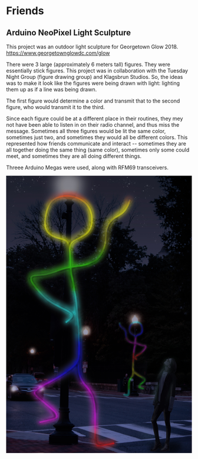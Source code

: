 # Friends
## Arduino NeoPixel Light Sculpture

This project was an outdoor light sculpture for Georgetown Glow 2018. https://www.georgetownglowdc.com/glow

There were 3 large (approximately 6 meters tall) figures. They were essentially stick figures. This project was in collaboration with the Tuesday Night Group (figure drawing group) and Klagsbrun Studios. 
So, the ideas was to make it look like the figures were being drawn with light: lighting them up as if a line was being drawn. 

The first figure would determine a color and transmit that to the second figure, who would transmit it to the third. 

Since each figure could be at a different place in their routines, they mey not have been able to listen in on their radio channel, and thus miss the message. 
Sometimes all three figures would be lit the same color, sometimes just two, and sometimes they would all be different colors. 
This represented how friends communicate and interact -- sometimes they are all together doing the same thing (same color), sometimes only some could meet, and sometimes they are all doing different things. 

Threee Arduino Megas were used, along with RFM69 transceivers. 



![Rainbow Friends](RainbowFriends.jpg?s=300)

